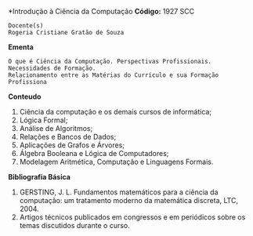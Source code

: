 *Introdução à Ciência da Computação
**Código:** 1927 SCC

```
Docente(s)
Rogeria Cristiane Gratão de Souza
```

**Ementa** 
```
O que é Ciência da Computação. Perspectivas Profissionais. Necessidades de Formação.
Relacionamento entre as Matérias do Currículo e sua Formação Profissiona
```

**Conteudo**
1. Ciência da computação e os demais cursos de informática;
2. Lógica Formal;
3. Análise de Algoritmos;
4. Relações e Bancos de Dados;
5. Aplicações de Grafos e Árvores;
6. Álgebra Booleana e Lógica de Computadores;
7. Modelagem Aritmética, Computação e Linguagens Formais.

**Bibliografia Básica**
1. GERSTING, J. L. Fundamentos matemáticos para a ciência da computação: um tratamento
moderno da matemática discreta, LTC, 2004.
2. Artigos técnicos publicados em congressos e em periódicos sobre os temas discutidos durante
o curso.
